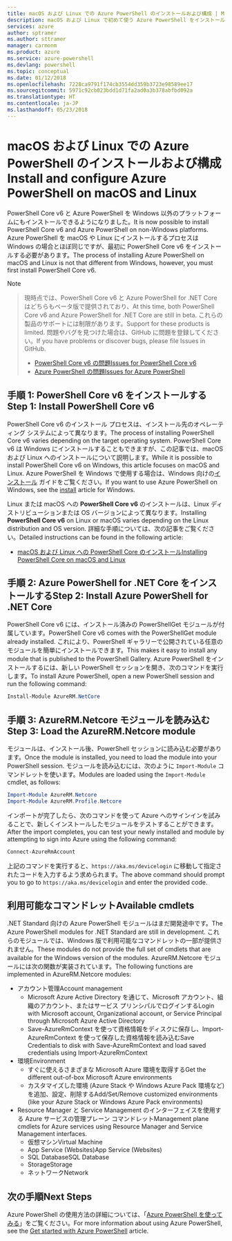 ```yaml
---
title: macOS および Linux での Azure PowerShell のインストールおよび構成 | Microsoft Docs
description: macOS および Linux で初めて使う Azure PowerShell をインストールして構成する方法について説明します。
services: azure
author: sptramer
ms.author: sttramer
manager: carmonm
ms.product: azure
ms.service: azure-powershell
ms.devlang: powershell
ms.topic: conceptual
ms.date: 01/12/2018
ms.openlocfilehash: 7228ca9791f174cb3554dd359b3723e98589ee17
ms.sourcegitcommit: 5971c92cb023bdd1d71fa2ad0a3b378abfbd092a
ms.translationtype: HT
ms.contentlocale: ja-JP
ms.lasthandoff: 05/23/2018
---
```

# <a name="install-and-configure-azure-powershell-on-macos-and-linux"></a><span data-ttu-id="799ec-103">macOS および Linux での Azure PowerShell のインストールおよび構成</span><span class="sxs-lookup"><span data-stu-id="799ec-103">Install and configure Azure PowerShell on macOS and Linux</span></span>

<span data-ttu-id="799ec-104">PowerShell Core v6 と Azure PowerShell を Windows 以外のプラットフォームにもインストールできるようになりました。</span><span class="sxs-lookup"><span data-stu-id="799ec-104">It is now possible to install PowerShell Core v6 and Azure PowerShell on non-Windows platforms.</span></span>
<span data-ttu-id="799ec-105">Azure PowerShell を macOS や Linux にインストールするプロセスは Windows の場合とほぼ同じですが、最初に PowerShell Core v6 をインストールする必要があります。</span><span class="sxs-lookup"><span data-stu-id="799ec-105">The process of installing Azure PowerShell on macOS and Linux is not that different from Windows, however, you must first install PowerShell Core v6.</span></span>

> [!NOTE]

> <span data-ttu-id="799ec-106">現時点では、PowerShell Core v6 と Azure PowerShell for .NET Core はどちらもベータ版で提供されており、</span><span class="sxs-lookup"><span data-stu-id="799ec-106">At this time, both PowerShell Core v6 and Azure PowerShell for .NET Core are still in beta.</span></span>
> <span data-ttu-id="799ec-107">これらの製品のサポートには制限があります。</span><span class="sxs-lookup"><span data-stu-id="799ec-107">Support for these products is limited.</span></span> <span data-ttu-id="799ec-108">問題やバグを見つけた場合は、GitHub に問題を登録してください。</span><span class="sxs-lookup"><span data-stu-id="799ec-108">If you have problems or discover bugs, please file Issues in GitHub.</span></span>
>
> * [<span data-ttu-id="799ec-109">PowerShell Core v6 の問題</span><span class="sxs-lookup"><span data-stu-id="799ec-109">Issues for PowerShell Core v6</span></span>](https://github.com/PowerShell/PowerShell/issues)
> * [<span data-ttu-id="799ec-110">Azure PowerShell の問題</span><span class="sxs-lookup"><span data-stu-id="799ec-110">Issues for Azure PowerShell</span></span>](https://github.com/azure/azure-docs-powershell/issues)

## <a name="step-1-install-powershell-core-v6"></a><span data-ttu-id="799ec-111">手順 1: PowerShell Core v6 をインストールする</span><span class="sxs-lookup"><span data-stu-id="799ec-111">Step 1: Install PowerShell Core v6</span></span>

<span data-ttu-id="799ec-112">PowerShell Core v6 のインストール プロセスは、インストール先のオペレーティング システムによって異なります。</span><span class="sxs-lookup"><span data-stu-id="799ec-112">The process of installing PowerShell Core v6 varies depending on the target operating system.</span></span>
<span data-ttu-id="799ec-113">PowerShell Core v6 は Windows にインストールすることもできますが、この記事では、macOS および Linux へのインストールについて説明します。</span><span class="sxs-lookup"><span data-stu-id="799ec-113">While it is possible to install PowerShell Core v6 on Windows, this article focuses on macOS and Linux.</span></span> <span data-ttu-id="799ec-114">Azure PowerShell を Windows で使用する場合は、Windows 向けの[インストール](./install-azurerm-ps.md) ガイドをご覧ください。</span><span class="sxs-lookup"><span data-stu-id="799ec-114">If you want to use Azure PowerShell on Windows, see the [install](./install-azurerm-ps.md) article for Windows.</span></span>

<span data-ttu-id="799ec-115">Linux または macOS への **PowerShell Core v6** のインストールは、Linux ディストリビューションまたは OS バージョンによって異なります。</span><span class="sxs-lookup"><span data-stu-id="799ec-115">Installing **PowerShell Core v6** on Linux or macOS varies depending on the Linux distribution and OS version.</span></span>
<span data-ttu-id="799ec-116">詳細な手順については、次の記事をご覧ください。</span><span class="sxs-lookup"><span data-stu-id="799ec-116">Detailed instructions can be found in the following article:</span></span>

- [<span data-ttu-id="799ec-117">macOS および Linux への PowerShell Core のインストール</span><span class="sxs-lookup"><span data-stu-id="799ec-117">Installing PowerShell Core on macOS and Linux</span></span>](/powershell/scripting/setup/installing-powershell-core-on-macos-and-linux)

## <a name="step-2-install-azure-powershell-for-net-core"></a><span data-ttu-id="799ec-118">手順 2: Azure PowerShell for .NET Core をインストールする</span><span class="sxs-lookup"><span data-stu-id="799ec-118">Step 2: Install Azure PowerShell for .NET Core</span></span>

<span data-ttu-id="799ec-119">PowerShell Core v6 には、インストール済みの PowerShellGet モジュールが付属しています。</span><span class="sxs-lookup"><span data-stu-id="799ec-119">PowerShell Core v6 comes with the PowerShellGet module already installed.</span></span> <span data-ttu-id="799ec-120">これにより、PowerShell ギャラリーで公開されている任意のモジュールを簡単にインストールできます。</span><span class="sxs-lookup"><span data-stu-id="799ec-120">This makes it easy to install any module that is published to the PowerShell Gallery.</span></span> <span data-ttu-id="799ec-121">Azure PowerShell をインストールするには、新しい PowerShell セッションを開き、次のコマンドを実行します。</span><span class="sxs-lookup"><span data-stu-id="799ec-121">To install Azure PowerShell, open a new PowerShell session and run the following command:</span></span>

```powershell
Install-Module AzureRM.NetCore
```

## <a name="step-3-load-the-azurermnetcore-module"></a><span data-ttu-id="799ec-122">手順 3: AzureRM.Netcore モジュールを読み込む</span><span class="sxs-lookup"><span data-stu-id="799ec-122">Step 3: Load the AzureRM.Netcore module</span></span>

<span data-ttu-id="799ec-123">モジュールは、インストール後、PowerShell セッションに読み込む必要があります。</span><span class="sxs-lookup"><span data-stu-id="799ec-123">Once the module is installed, you need to load the module into your PowerShell session.</span></span> <span data-ttu-id="799ec-124">モジュールを読み込むには、次のように `Import-Module` コマンドレットを使います。</span><span class="sxs-lookup"><span data-stu-id="799ec-124">Modules are loaded using the `Import-Module` cmdlet, as follows:</span></span>

```powershell
Import-Module AzureRM.Netcore
Import-Module AzureRM.Profile.Netcore
```

<span data-ttu-id="799ec-125">インポートが完了したら、次のコマンドを使って Azure へのサインインを試みることで、新しくインストールしたモジュールをテストすることができます。</span><span class="sxs-lookup"><span data-stu-id="799ec-125">After the import completes, you can test your newly installed and module by attempting to sign into Azure using the following command:</span></span>

```powershell
Connect-AzureRmAccount
```

<span data-ttu-id="799ec-126">上記のコマンドを実行すると、`https://aka.ms/devicelogin` に移動して指定されたコードを入力するよう求められます。</span><span class="sxs-lookup"><span data-stu-id="799ec-126">The above command should prompt you to go to `https://aka.ms/devicelogin` and enter the provided code.</span></span>

## <a name="available-cmdlets"></a><span data-ttu-id="799ec-127">利用可能なコマンドレット</span><span class="sxs-lookup"><span data-stu-id="799ec-127">Available cmdlets</span></span>

<span data-ttu-id="799ec-128">.NET Standard 向けの Azure PowerShell モジュールはまだ開発途中です。</span><span class="sxs-lookup"><span data-stu-id="799ec-128">The Azure PowerShell modules for .NET Standard are still in development.</span></span> <span data-ttu-id="799ec-129">これらのモジュールでは、Windows 版で利用可能なコマンドレットの一部が提供されません。</span><span class="sxs-lookup"><span data-stu-id="799ec-129">These modules do not provide the full set of cmdlets that are available for the Windows version of the modules.</span></span> <span data-ttu-id="799ec-130">AzureRM.Netcore モジュールには次の関数が実装されています。</span><span class="sxs-lookup"><span data-stu-id="799ec-130">The following functions are implemented in AzureRM.Netcore modules:</span></span>

* <span data-ttu-id="799ec-131">アカウント管理</span><span class="sxs-lookup"><span data-stu-id="799ec-131">Account management</span></span>
  - <span data-ttu-id="799ec-132">Microsoft Azure Active Directory を通じて、Microsoft アカウント、組織のアカウント、またはサービス プリンシパルでログインする</span><span class="sxs-lookup"><span data-stu-id="799ec-132">Login with Microsoft account, Organizational account, or Service Principal through Microsoft Azure Active Directory</span></span>
  - <span data-ttu-id="799ec-133">Save-AzureRmContext を使って資格情報をディスクに保存し、Import-AzureRmContext を使って保存した資格情報を読み込む</span><span class="sxs-lookup"><span data-stu-id="799ec-133">Save Credentials to disk with Save-AzureRmContext and load saved credentials using Import-AzureRmContext</span></span>
* <span data-ttu-id="799ec-134">環境</span><span class="sxs-lookup"><span data-stu-id="799ec-134">Environment</span></span>
  - <span data-ttu-id="799ec-135">すぐに使えるさまざまな Microsoft Azure 環境を取得する</span><span class="sxs-lookup"><span data-stu-id="799ec-135">Get the different out-of-box Microsoft Azure environments</span></span>
  - <span data-ttu-id="799ec-136">カスタマイズした環境 (Azure Stack や Windows Azure Pack 環境など) を追加、設定、削除する</span><span class="sxs-lookup"><span data-stu-id="799ec-136">Add/Set/Remove customized environments (like your Azure Stack or Windows Azure Pack environments)</span></span>
* <span data-ttu-id="799ec-137">Resource Manager と Service Management のインターフェイスを使用する Azure サービスの管理プレーン コマンドレット</span><span class="sxs-lookup"><span data-stu-id="799ec-137">Management plane cmdlets for Azure services using Resource Manager and Service Management interfaces.</span></span>
  - <span data-ttu-id="799ec-138">仮想マシン</span><span class="sxs-lookup"><span data-stu-id="799ec-138">Virtual Machine</span></span>
  - <span data-ttu-id="799ec-139">App Service (Websites)</span><span class="sxs-lookup"><span data-stu-id="799ec-139">App Service (Websites)</span></span>
  - <span data-ttu-id="799ec-140">SQL Database</span><span class="sxs-lookup"><span data-stu-id="799ec-140">SQL Database</span></span>
  - <span data-ttu-id="799ec-141">Storage</span><span class="sxs-lookup"><span data-stu-id="799ec-141">Storage</span></span>
  - <span data-ttu-id="799ec-142">ネットワーク</span><span class="sxs-lookup"><span data-stu-id="799ec-142">Network</span></span>

## <a name="next-steps"></a><span data-ttu-id="799ec-143">次の手順</span><span class="sxs-lookup"><span data-stu-id="799ec-143">Next Steps</span></span>

<span data-ttu-id="799ec-144">Azure PowerShell の使用方法の詳細については、「[Azure PowerShell を使ってみる](get-started-azureps.md)」をご覧ください。</span><span class="sxs-lookup"><span data-stu-id="799ec-144">For more information about using Azure PowerShell, see the [Get started with Azure PowerShell](get-started-azureps.md) article.</span></span>

